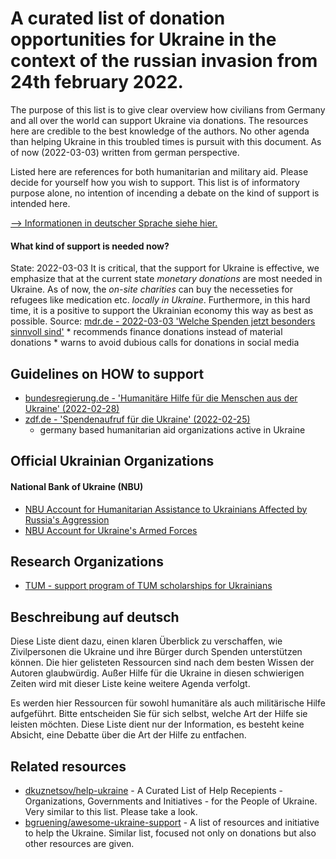 # A curated list of donation opportunities for Ukraine in the context of the russian invasion from 24th february 2022.
The purpose of this list is to give clear overview how civilians from Germany and all over the world can support Ukraine via donations. The resources here are credible to the best knowledge of the authors. No other agenda than helping Ukraine in this troubled times is pursuit with this document. As of now (2022-03-03) written from german perspective.

Listed here are references for both humanitarian and military aid. Please decide for yourself how you wish to support. This list is of informatory purpose alone, no intention of incending a debate on the kind of support is intended here.

[--> Informationen in deutscher Sprache siehe hier.](#beschreibung-auf-deutsch)

#### What kind of support is needed now?
State: 2022-03-03 
It is critical, that the support for Ukraine is effective, we emphasize that at the current state *monetary donations* are most needed in Ukraine. As of now, the *on-site charities* can buy the necesseties for refugees like medication etc. *locally in Ukraine*. Furthermore, in this hard time, it is a positive to support the Ukrainian economy this way as best as possible.
Source: [mdr.de - 2022-03-03 'Welche Spenden jetzt besonders sinnvoll sind'](https://www.mdr.de/nachrichten/deutschland/gesellschaft/ukraine-geldspenden-sachspenden-hilfsorganisationen-100.html)
    * recommends finance donations instead of material donations
    * warns to avoid dubious calls for donations in social media

## Guidelines on HOW to support
* [bundesregierung.de - 'Humanitäre Hilfe für die Menschen aus der Ukraine' (2022-02-28)](https://www.bundesregierung.de/breg-de/suche/ukraine-humanitaere-hilfe-2008006)
* [zdf.de - 'Spendenaufruf für die Ukraine' (2022-02-25)](https://www.zdf.de/service-und-hilfe/spendenaufruf-fuer-ukraine-100.html)
    * germany based humanitarian aid organizations active in Ukraine

## Official Ukrainian Organizations
#### National Bank of Ukraine (NBU)
* [NBU Account for Humanitarian Assistance to Ukrainians Affected by Russia's Aggression](https://bank.gov.ua/en/news/all/natsionalniy-bank-vidkriv-rahunok-dlya-gumanitarnoyi-dopomogi-ukrayintsyam-postrajdalim-vid-rosiyskoyi-agresiyi)
* [NBU Account for Ukraine's Armed Forces](https://bank.gov.ua/en/news/all/natsionalniy-bank-vidkriv-spetsrahunok-dlya-zboru-koshtiv-na-potrebi-armiyi)

## Research Organizations
* [TUM - support program of TUM scholarships for Ukrainians](https://www.tum.de/die-tum/aktuelles/pressemitteilungen/details/37215)

## Beschreibung auf deutsch
Diese Liste dient dazu, einen klaren Überblick zu verschaffen, wie Zivilpersonen die Ukraine und ihre Bürger durch Spenden unterstützen können. Die hier gelisteten Ressourcen sind nach dem besten Wissen der Autoren glaubwürdig. Außer Hilfe für die Ukraine in diesen schwierigen Zeiten wird mit dieser Liste keine weitere Agenda verfolgt.

Es werden hier Ressourcen für sowohl humanitäre als auch militärische Hilfe aufgeführt. Bitte entscheiden Sie für sich selbst, welche Art der Hilfe sie leisten möchten. Diese Liste dient nur der Information, es besteht keine Absicht, eine Debatte über die Art der Hilfe zu entfachen.

## Related resources
* [dkuznetsov/help-ukraine](https://github.com/dkuznetsov/help-ukraine) - A Curated List of Help Recepients - Organizations, Governments and Initiatives - for the People of Ukraine. Very similar to this list. Please take a look.
* [bgruening/awesome-ukraine-support](https://github.com/bgruening/awesome-ukraine-support) - A list of resources and initiative to help the Ukraine. Similar list, focused not only on donations but also other resources are given.
